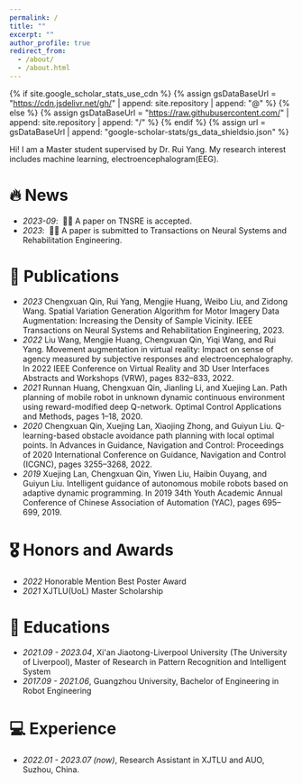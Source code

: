 ```yaml
---
permalink: /
title: ""
excerpt: ""
author_profile: true
redirect_from: 
  - /about/
  - /about.html
---
```


{% if site.google_scholar_stats_use_cdn %}
{% assign gsDataBaseUrl = "https://cdn.jsdelivr.net/gh/" | append: site.repository | append: "@" %}
{% else %}
{% assign gsDataBaseUrl = "https://raw.githubusercontent.com/" | append: site.repository | append: "/" %}
{% endif %}
{% assign url = gsDataBaseUrl | append: "google-scholar-stats/gs_data_shieldsio.json" %}

<span class='anchor' id='about-me'></span>

Hi! I am a Master student supervised by Dr. Rui Yang. My research interest includes machine learning, electroencephalogram(EEG).

# 🔥 News
- *2023-09*: &nbsp;🎉🎉 A paper on TNSRE is accepted.
- *2023*: &nbsp;🎉🎉 A paper is submitted to Transactions on Neural Systems and Rehabilitation Engineering.

# 📝 Publications 
- *2023* Chengxuan Qin, Rui Yang, Mengjie Huang, Weibo Liu, and Zidong Wang. Spatial Variation Generation Algorithm for Motor Imagery Data Augmentation: Increasing the Density of Sample Vicinity. IEEE Transactions on Neural Systems and Rehabilitation Engineering, 2023.
- *2022* Liu Wang, Mengjie Huang, Chengxuan Qin, Yiqi Wang, and Rui Yang. Movement augmentation in virtual reality: Impact on sense of agency measured by subjective responses and electroencephalography. In 2022 IEEE Conference on Virtual Reality and 3D User Interfaces Abstracts and Workshops (VRW), pages 832–833, 2022.
- *2021* Runnan Huang, Chengxuan Qin, Jianling Li, and Xuejing Lan. Path planning of mobile robot in unknown dynamic continuous environment using reward-modified deep Q-network. Optimal Control Applications and Methods, pages 1–18, 2020.
- *2020* Chengxuan Qin, Xuejing Lan, Xiaojing Zhong, and Guiyun Liu. Q-learning-based obstacle avoidance path planning with local optimal points. In Advances in Guidance, Navigation and Control: Proceedings of 2020 International Conference on Guidance, Navigation and Control (ICGNC), pages 3255–3268, 2022.
- *2019*	Xuejing Lan, Chengxuan Qin, Yiwen Liu, Haibin Ouyang, and Guiyun Liu. Intelligent guidance of autonomous mobile robots based on adaptive dynamic programming. In 2019 34th Youth Academic Annual Conference of Chinese Association of Automation (YAC), pages 695–699, 2019.

# 🎖 Honors and Awards
- *2022* Honorable Mention Best Poster Award
- *2021* XJTLU(UoL) Master Scholarship 

# 📖 Educations
- *2021.09 - 2023.04*, Xi'an Jiaotong-Liverpool University (The University of Liverpool), Master of Research in Pattern Recognition and Intelligent System
- *2017.09 - 2021.06*, Guangzhou University, Bachelor of Engineering in Robot Engineering

# 💻 Experience
- *2022.01 - 2023.07 (now)*, Research Assistant in XJTLU and AUO, Suzhou, China.

